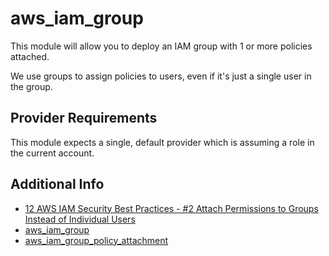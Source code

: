 # aws_iam_group

This module will allow you to deploy an IAM group with 1 or more policies attached.

We use groups to assign policies to users, even if it's just a single user in the group.

## Provider Requirements

This module expects a single, default provider which is assuming a role in the
current account.

## Additional Info

* [12 AWS IAM Security Best Practices - #2 Attach Permissions to Groups Instead of Individual Users](https://spacelift.io/blog/aws-iam-best-practices#2-attach-permissions-to-groups-instead-of-individual-users)
* [aws_iam_group](https://registry.terraform.io/providers/hashicorp/aws/latest/docs/resources/iam_group)
* [aws_iam_group_policy_attachment](https://registry.terraform.io/providers/hashicorp/aws/latest/docs/resources/iam_group_policy_attachment)
